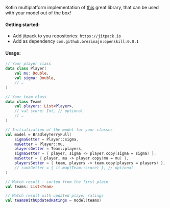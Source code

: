 Kotlin multiplatform implementation of [this](https://github.com/philihp/openskill.js) great library, that can be used
with your model out of the box!

#### Getting started:

* Add jitpack to you repositories: `https://jitpack.io`
* Add as dependency `com.github.brezinajn:openskill:0.0.1`

#### Usage:

```kotlin
// Your player class
data class Player(
    val mu: Double,
    val sigma: Double,
    // …
)

// Your team class
data class Team(
    val players: List<Player>,
    // val score: Int, // optional
    // …
)

// Initialization of the model for your classes
val model = BradleyTerryFull(
    sigmaGetter = Player::sigma,
    muGetter = Player::mu,
    playersGetter = Team::players,
    sigmaSetter = { player, sigma -> player.copy(sigma = sigma) },
    muSetter = { player, mu -> player.copy(mu = mu) },
    playersSetter = { team, players -> team.copy(players = players) },
    // rankGetter = { it.map(Team::score) }, // optional 
)

// Match result - sorted from the first place
val teams: List<Team>

// Match result with updated player ratings
val teamsWithUpdatedRatings = model(teams)
```